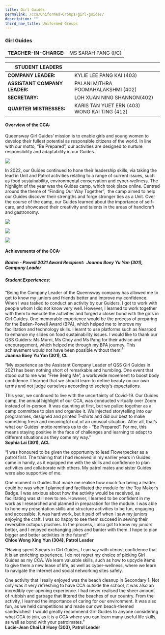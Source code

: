 ```yaml
---
title: Girl Guides
permalink: /cca/Uniformed-Groups/girl-guides/
description: ""
third_nav_title: Uniformed Groups
---
```

### Girl Guides

|  	|  	|
|---	|---	|
| **TEACHER-IN-CHARGE:** 	| MS SARAH PANG (I/C)

| STUDENT LEADERS 	|  	|
|---	|---	|
| **COMPANY LEADER:** 	| KYLIE LEE PANG KAI (403) 	|
| **ASSISTANT COMPANY LEADER:** 	| PALANI MITHRA POOMAHALAKSHMI (402) 	|
| **SECRETARY:** 	| LOH XUAN NING SHANNON(402) 	|
| **QUARTER MISTRESSES:** 	| KARIS TAN YUET ERN (403)<br>WONG KAI TING (412)	|

#### Overview of the CCA:

Queensway Girl Guides’ mission is to enable girls and young women to develop their fullest potential as responsible citizens of the world. In line with our motto, “Be Prepared”, our activities are designed to nurture responsibility and adaptability in our Guides. 

<img src="https://drive.google.com/uc?export=view&id=1eODs3G3WcJQfnkfY_-i8QBHk-r0joLCu">

In 2022, our Guides continued to hone their leadership skills, via taking the lead in Unit and Patrol activities relating to a range of current issues, such as food sustainability, environmental conservation and cyber-wellness. The highlight of the year was the Guides camp, which took place online. Centred around the theme of “Finding Our Way Together”,  the camp aimed to help our Guides discover their strengths and forge stronger ties as a Unit. Over the course of the camp, our Guides learned about the importance of self-care, and showcased their creativity and talents in the areas of handicraft and gastronomy. <br>

<img src="https://drive.google.com/uc?export=view&id=1p-n2WTSJZN5NCgXuc1zr8h6gihCvucP_"><br>

<img src="https://drive.google.com/uc?export=view&id=11qxY7Vwcs7BSt0hUeeKIgdnOCyWjKWJX"><br>

<img src="https://drive.google.com/uc?export=view&id=1mBnyXWys-H-mxkkN9KX3Fd7smKrmMMk8">





#### Achievements of the CCA:

##### Baden - Powell 2021 Award Recipient:  Joanna Boey Yu Yan (301), Company Leader

  

##### Student Experiences:

“Being the Company Leader of the Queensway company has allowed me to get to know my juniors and friends better and improve my confidence. When I was tasked to conduct an activity by our Guiders, I got to work with people whom I did not know very well. However, I learned to work together with them to execute the activities and forged a closer bond with the girls in Girl Guides. One memorable experience would be the process of preparing for the Baden-Powell Award (BPA), which helped me to improve my facilitation and technology skills. I learnt to use platforms such as Nearpod to enhance my slides on food sustainability issues. I would like to thank our QSS Guiders: Ms Murni, Ms Choy and Ms Pang for their advice and encouragement, which helped me through my BPA journey. This achievement would not have been possible without them!”
<br>**Joanna Boey Yu Yan (301), CL**

“My experience as the Assistant Company Leader of QSS Girl Guides in 2021 has been nothing short of remarkable and humbling. One event that stood out to me was “Free Being Me”, a worldwide movement to boost body confidence. I learned that we should learn to define beauty on our own terms and not judge ourselves according to society’s expectations. 

This year, we continued to live with the uncertainty of Covid-19. Our Guides camp, the annual highlight of our CCA, was conducted virtually over Zoom instead of in-person. It was daunting at first, but we pulled together as a camp committee to plan and organise it. We injected storytelling into our programmes, designed and printed T-shirts and did our best to make something fresh and meaningful out of an unusual situation. After all, that’s what our Guides’ motto reminds us to do - “Be Prepared”. For me, this means staying positive in the face of challenges and learning to adapt to different situations as they come my way.”
<br> **Sophia Lai (301), ACL**


“I was honoured to be given the opportunity to lead Flowerpecker as a patrol first. The training that I had received in my earlier years in Guides came in handy, as it equipped me with the skills and confidence to plan activities and collaborate with others. My patrol mates and sister Guides were also supportive of me. 

One moment in Guides that made me realise how much fun being a leader could be was when I planned and facilitated the module for the Toy Maker’s Badge. I was anxious about how the activity would be received, as facilitating was still new to me. However, I learned to be confident in my work as I researched and planned in preparation for the module. I was able to hone my presentation skills and structure activities to be fun, engaging and accessible. It was hard work, but it paid off when I saw my juniors enjoying the craft. I was so happy to see them succeed in sewing their reversible octopus plushies. In the process, I also got to know my juniors better, and I enjoyed exchanging jokes and banter with them. I hope to plan bigger and better activities in the future!”
<br>**Chloe Wong Xing Yun (304), Patrol Leader**

“Having spent 3 years in Girl Guides, I can say with utmost confidence that it is an enriching experience. I do not regret my choice of picking Girl Guides as my CCA. We learn valuable skills, such as how to upcycle items to give them a new lease of life, as well as cyber-wellness, where we learn to navigate the internet and social networking sites safely. 

One activity that I really enjoyed was the beach cleanup in Secondary 1. Not only was it very refreshing to have CCA outside the school, it was also an incredibly eye-opening experience. I had never realised the sheer amount of rubbish and garbage that littered the beaches of our country. From the activity, I learned the importance of caring for our environment. It was also fun, as we held competitions and made our own beach-themed sandwiches!  I would greatly recommend Girl Guides to anyone considering what CCA to join, as it is a CCA where you can learn many useful life skills, as well as bond with your patrolmates.” 
<br> **Lucie-Jean Chai Lit Huey (303), Patrol Leader**